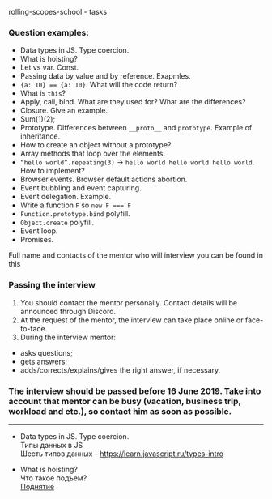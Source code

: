 rolling-scopes-school - tasks

### Question examples:
   * Data types in JS. Type coercion.
   * What is hoisting?
   * Let vs var. Const.
   * Passing data by value and by reference. Exapmles.
   * `{a: 10} == {a: 10}`. What will the code return?
   * What is `this`?
   * Apply, call, bind. What are they used for? What are the differences?
   * Closure. Give an example.
   * Sum(1)(2);
   * Prototype. Differences between `__proto__` and `prototype`. Example of inheritance.
   * How to create an object without a prototype?
   * Array methods that loop over the elements.
   * `“hello world”.repeating(3)` -> `hello world hello world hello world`. How to implement?
   * Browser events. Browser default actions abortion.
   * Event bubbling and event capturing.
   * Event delegation. Example.
   * Write a function `F` so `new F === F`
   * `Function.prototype.bind` polyfill.
   * `Object.create` polyfill.
   * Event loop.
   * Promises.

Full name and contacts of the mentor who will interview you can be found in this 

### Passing the interview
1. You should contact the mentor personally. Contact details will be announced through Discord.
2. At the request of the mentor, the interview can take place online or face-to-face.
3. During the interview mentor:
  - asks questions;
  - gets answers;
  - adds/corrects/explains/gives the right answer, if necessary.

### The interview should be passed before 16 June 2019. Take into account that mentor can be busy (vacation, business trip, workload and etc.), so contact him as soon as possible.

---

   * Data types in JS. Type coercion. <br>
   Типы данных в JS <br>
   Шесть типов данных - https://learn.javascript.ru/types-intro
   
   * What is hoisting? <br>
   Что такое подъем? <br>
   [Поднятие](https://developer.mozilla.org/ru/docs/%D0%A1%D0%BB%D0%BE%D0%B2%D0%B0%D1%80%D1%8C/%D0%9F%D0%BE%D0%B4%D0%BD%D1%8F%D1%82%D0%B8%D0%B5)

